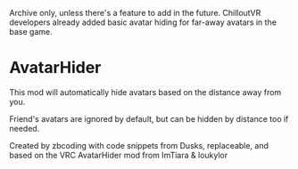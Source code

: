 Archive only, unless there's a feature to add in the future. ChilloutVR developers already added basic avatar hiding for far-away avatars in the base game.

# AvatarHider
This mod will automatically hide avatars based on the distance away from you.

Friend's avatars are ignored by default, but can be hidden by distance too if needed.

Created by zbcoding with code snippets from Dusks, replaceable, and based on the VRC AvatarHider mod from ImTiara & loukylor
